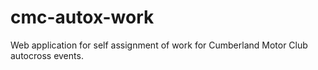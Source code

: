 # cmc-autox-work
Web application for self assignment of work for Cumberland Motor Club autocross events.
